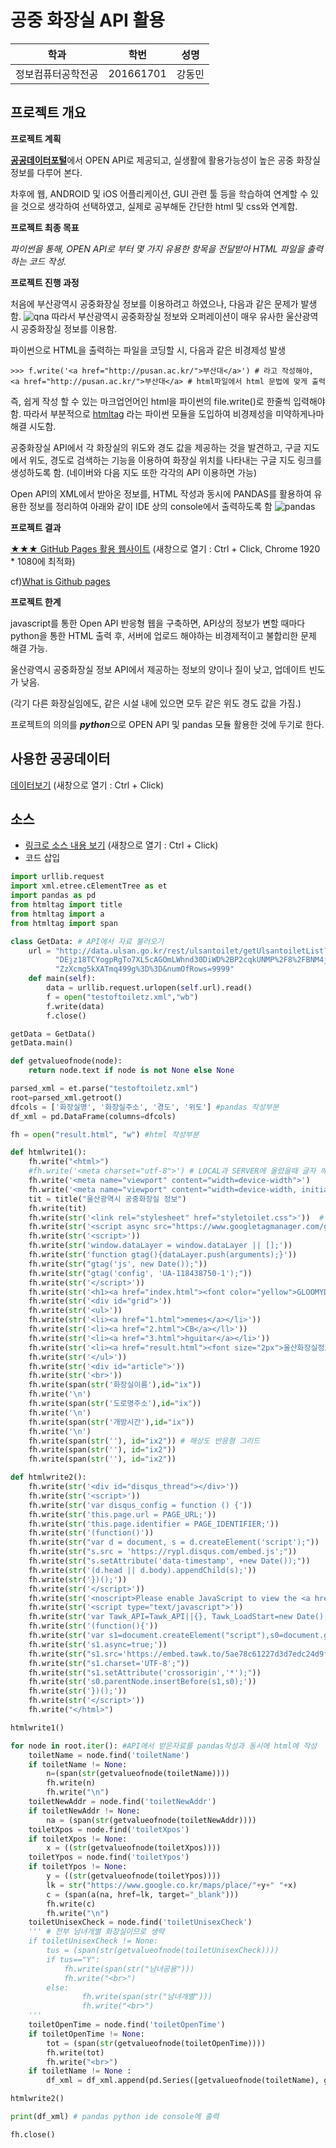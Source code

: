 # 공중 화장실 API 활용

학과 | 학번 | 성명
---- | ---- | ---- 
정보컴퓨터공학전공 |201661701 |강동민


## 프로젝트 개요
<strong>프로젝트 계획</strong>

<strong>[공공데이터포털](https://data.go.kr)</strong>에서 OPEN API로 제공되고, 실생활에 활용가능성이 높은 공중 화장실 정보를 다루어 본다.

차후에 웹, ANDROID 및 iOS 어플리케이션, GUI 관련 툴 등을 학습하여 연계할 수 있을 것으로 생각하여 선택하였고,
실제로 공부해둔 간단한 html 및 css와 연계함.

<strong>프로젝트 최종 목표</strong>

<em>파이썬을 통해, OPEN API로 부터 몇 가지 유용한 항목을 전달받아 HTML 파일을 출력하는 코드 작성.</em>

<strong>프로젝트 진행 과정</strong>

처음에 부산광역시 공중화장실 정보를 이용하려고 하였으나, 다음과 같은 문제가 발생함.
![qna](./readmeimg/qna.PNG)
따라서 부산광역시 공중화장실 정보와 오퍼레이션이 매우 유사한 울산광역시 공중화장실 정보를 이용함.

파이썬으로 HTML을 출력하는 파일을 코딩할 시, 다음과 같은 비경제성 발생
  
    >>> f.write('<a href="http://pusan.ac.kr/">부산대</a>') # 라고 작성해야,
    <a href="http://pusan.ac.kr/">부산대</a> # html파일에서 html 문법에 맞게 출력


즉, 쉽게 작성 할 수 있는 마크업언어인 html을 파이썬의 file.write()로 한줄씩 입력해야함.
따라서 부분적으로 [htmltag](https://github.com/LiftoffSoftware/htmltag) 라는 파이썬 모듈을 도입하여 비경제성을 미약하게나마 해결 시도함.

공중화장실 API에서 각 화장실의 위도와 경도 값을 제공하는 것을 발견하고, 구글 지도에서 위도, 경도로 검색하는 기능을 이용하여 화장실 위치를 나타내는 구글 지도 링크를 생성하도록 함. (네이버와 다음 지도 또한 각각의 API 이용하면 가능)

Open API의 XML에서 받아온 정보를, HTML 작성과 동시에 PANDAS를 활용하여 유용한 정보를 정리하여 아래와 같이 IDE 상의 console에서 출력하도록 함
![pandas](./readmeimg/pandas.gif)


<strong>프로젝트 결과</strong>

[★★★ GitHub Pages 활용 웹사이트](https://gloomydumber.github.io/pyapihtmlalhpa/result.html)
(새창으로 열기 : Ctrl + Click, Chrome 1920 * 1080에 최적화)

cf)[What is Github pages](https://help.github.com/en/articles/what-is-github-pages)

<strong>프로젝트 한계</strong>

javascript를 통한 Open API 반응형 웹을 구축하면, API상의 정보가 변할 때마다 python을 통한 HTML 출력 후, 서버에 업로드 해야하는 비경제적이고 불합리한 문제 해결 가능.

울산광역시 공중화장실 정보 API에서 제공하는 정보의 양이나 질이 낮고, 업데이트 빈도가 낮음.

(각기 다른 화장실임에도, 같은 시설 내에 있으면 모두 같은 위도 경도 값을 가짐.)

프로젝트의 의의를 <strong><em>python</em></strong>으로 OPEN API 및 pandas 모듈 활용한 것에 두기로 한다.

## 사용한 공공데이터 
[데이터보기](http://data.ulsan.go.kr/rest/ulsantoilet/getUlsantoiletList?authApiKey=DEjz18TCYogpRgTo7XL5cAGOmLWhnd30DiWD%2BP2cqkUNMP%2F8%2FBNM4jxZ72gKpNNPG6XOAZzXcmg5kXATmq499g%3D%3D&numOfRows=9999)
(새창으로 열기 : Ctrl + Click)

## 소스
* [링크로 소스 내용 보기](https://github.com/gloomydumber/pyapihtmlalhpa/blob/master/toiletest.py) 
(새창으로 열기 : Ctrl + Click)
* 코드 삽입
~~~python
import urllib.request
import xml.etree.cElementTree as et
import pandas as pd
from htmltag import title
from htmltag import a
from htmltag import span

class GetData: # API에서 자료 불러오기
    url = "http://data.ulsan.go.kr/rest/ulsantoilet/getUlsantoiletList?authApiKey=" \
          "DEjz18TCYogpRgTo7XL5cAGOmLWhnd30DiWD%2BP2cqkUNMP%2F8%2FBNM4jxZ72gKpNNPG6XOA" \
          "ZzXcmg5kXATmq499g%3D%3D&numOfRows=9999"
    def main(self):
        data = urllib.request.urlopen(self.url).read()
        f = open("testoftoiletz.xml","wb")
        f.write(data)
        f.close()

getData = GetData()
getData.main()

def getvalueofnode(node):
    return node.text if node is not None else None

parsed_xml = et.parse("testoftoiletz.xml")
root=parsed_xml.getroot()
dfcols = ['화장실명', '화장실주소', '경도', '위도'] #pandas 작성부분
df_xml = pd.DataFrame(columns=dfcols)

fh = open("result.html", "w") #html 작성부분

def htmlwrite1():
    fh.write("<html>")
    #fh.write('<meta charset="utf-8">') # LOCAL과 SERVER에 올렸을때 글자 깨짐 차이
    fh.write('<meta name="viewport" content="width=device-width">')
    fh.write('<meta name="viewport" content="width=device-width, initial-scale=1">')
    tit = title("울산광역시 공중화장실 정보")
    fh.write(tit)
    fh.write(str('<link rel="stylesheet" href="styletoilet.css">'))  # css 도입
    fh.write(str('<script async src="https://www.googletagmanager.com/gtag/js?id=UA-118438750-1"></script>'))
    fh.write(str('<script>'))
    fh.write(str('window.dataLayer = window.dataLayer || [];'))
    fh.write(str('function gtag(){dataLayer.push(arguments);}'))
    fh.write(str("gtag('js', new Date());"))
    fh.write(str("gtag('config', 'UA-118438750-1');"))
    fh.write(str('</script>'))
    fh.write(str('<h1><a href="index.html"><font color="yellow">GLOOMYDUMBER</font></a></h1>'))
    fh.write(str('<div id="grid">'))
    fh.write(str('<ul>'))
    fh.write(str('<li><a href="1.html">memes</a></li>'))
    fh.write(str('<li><a href="2.html">CB</a></ll>'))
    fh.write(str('<li><a href="3.html">hguitar</a></li>'))
    fh.write(str('<li><a href="result.html"><font size="2px">울산화장실정보</font></a></li>'))
    fh.write(str('</ul>'))
    fh.write(str('<div id="article">'))
    fh.write(str('<br>'))
    fh.write(span(str('화장실이름'),id="ix"))
    fh.write('\n')
    fh.write(span(str('도로명주소'),id="ix"))
    fh.write('\n')
    fh.write(span(str('개방시간'),id="ix"))
    fh.write('\n')
    fh.write(span(str(''), id="ix2")) # 해상도 반응형 그리드
    fh.write(span(str(''), id="ix2"))
    fh.write(span(str(''), id="ix2"))

def htmlwrite2():
    fh.write(str('<div id="disqus_thread"></div>'))
    fh.write(str('<script>'))
    fh.write(str('var disqus_config = function () {'))
    fh.write(str('this.page.url = PAGE_URL;'))
    fh.write(str('this.page.identifier = PAGE_IDENTIFIER;'))
    fh.write(str('(function()'))
    fh.write(str("var d = document, s = d.createElement('script');"))
    fh.write(str("s.src = 'https://rypl.disqus.com/embed.js';"))
    fh.write(str("s.setAttribute('data-timestamp', +new Date());"))
    fh.write(str('(d.head || d.body).appendChild(s);'))
    fh.write(str('})();'))
    fh.write(str('</script>'))
    fh.write(str('<noscript>Please enable JavaScript to view the <a href="https://disqus.com/?ref_noscript">comments powered by Disqus.</a></noscript>'))
    fh.write(str('<script type="text/javascript">'))
    fh.write(str('var Tawk_API=Tawk_API||{}, Tawk_LoadStart=new Date();'))
    fh.write(str('(function(){'))
    fh.write(str('var s1=document.createElement("script"),s0=document.getElementsByTagName("script")[0];'))
    fh.write(str('s1.async=true;'))
    fh.write(str("s1.src='https://embed.tawk.to/5ae78c61227d3d7edc24d9f3/default';"))
    fh.write(str("s1.charset='UTF-8';"))
    fh.write(str("s1.setAttribute('crossorigin','*');"))
    fh.write(str('s0.parentNode.insertBefore(s1,s0);'))
    fh.write(str('})();'))
    fh.write(str('</script>'))
    fh.write("</html>")

htmlwrite1()

for node in root.iter(): #API에서 받은자료를 pandas작성과 동시에 html에 작성
    toiletName = node.find('toiletName')
    if toiletName != None:
        n=(span(str(getvalueofnode(toiletName))))
        fh.write(n)
        fh.write("\n")
    toiletNewAddr = node.find('toiletNewAddr')
    if toiletNewAddr != None:
        na = (span(str(getvalueofnode(toiletNewAddr))))
    toiletXpos = node.find('toiletXpos')
    if toiletXpos != None:
        x = ((str(getvalueofnode(toiletXpos))))
    toiletYpos = node.find('toiletYpos')
    if toiletYpos != None:
        y = ((str(getvalueofnode(toiletYpos))))
        lk = str("https://www.google.co.kr/maps/place/"+y+" "+x)
        c = (span(a(na, href=lk, target="_blank")))
        fh.write(c)
        fh.write("\n")
    toiletUnisexCheck = node.find('toiletUnisexCheck')
    ''' # 전부 남녀개별 화장실이므로 생략
    if toiletUnisexCheck != None:
        tus = (span(str(getvalueofnode(toiletUnisexCheck))))
        if tus=="Y":
            fh.write(span(str("남녀공용")))
            fh.write("<br>")
        else:
                fh.write(span(str("남녀개별")))
                fh.write("<br>")
    '''
    toiletOpenTime = node.find('toiletOpenTime')
    if toiletOpenTime != None:
        tot = (span(str(getvalueofnode(toiletOpenTime))))
        fh.write(tot)
        fh.write("<br>")
    if toiletName != None :
        df_xml = df_xml.append(pd.Series([getvalueofnode(toiletName), getvalueofnode(toiletNewAddr), getvalueofnode(toiletXpos),getvalueofnode(toiletYpos)],index=dfcols),ignore_index=True)

htmlwrite2()

print(df_xml) # pandas python ide console에 출력

fh.close()
~~~
